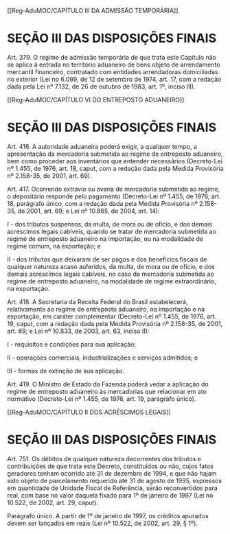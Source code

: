 [[Reg-AduMOC/CAPÍTULO III DA ADMISSÃO TEMPORÁRIA]]

# SEÇÃO III DAS DISPOSIÇÕES FINAIS

Art. 379. O regime de admissão temporária de que trata este
Capítulo não se aplica à entrada no território aduaneiro de
bens objeto de arrendamento mercantil financeiro,
contratado com entidades arrendadoras domiciliadas no
exterior (Lei no 6.099, de 12 de setembro de 1974, art. 17,
com a redação dada pela Lei nº 7.132, de 26 de outubro de
1983, art. 1º, inciso III).[[Reg-AduMOC/CAPÍTULO VI DO ENTREPOSTO ADUANEIRO]]

# SEÇÃO III DAS DISPOSIÇÕES FINAIS

Art. 416. A autoridade aduaneira poderá exigir, a qualquer
tempo, a apresentação da mercadoria submetida ao regime
de entreposto aduaneiro, bem como proceder aos
inventários que entender necessários (Decreto-Lei nº 1.455,
de 1976, art. 18, caput, com a redação dada pela Medida
Provisória nº 2.158-35, de 2001, art. 69).

Art. 417. Ocorrendo extravio ou avaria de mercadoria
submetida ao regime, o depositário responde pelo
pagamento (Decreto-Lei nº 1.455, de 1976, art. 18, parágrafo
único, com a redação dada pela Medida Provisória nº 2.158-
35, de 2001, art. 69; e Lei nº 10.865, de 2004, art. 14):

I - dos tributos suspensos, da multa, de mora ou de ofício, e
dos demais acréscimos legais cabíveis, quando se tratar de
mercadoria submetida ao regime de entreposto aduaneiro
na importação, ou na modalidade de regime comum, na
exportação; e

II - dos tributos que deixaram de ser pagos e dos benefícios
fiscais de qualquer natureza acaso auferidos, da multa, de
mora ou de ofício, e dos demais acréscimos legais cabíveis,
no caso de mercadoria submetida ao regime de entreposto
aduaneiro, na modalidade de regime extraordinário, na
exportação.

Art. 418. A Secretaria da Receita Federal do Brasil
estabelecerá, relativamente ao regime de entreposto
aduaneiro, na importação e na exportação, em caráter
complementar (Decreto-Lei nº 1.455, de 1976, art. 19, caput,
com a redação dada pela Medida Provisória nº 2.158-35, de
2001, art. 69; e Lei nº 10.833, de 2003, art. 63, inciso II):

I - requisitos e condições para sua aplicação;

II - operações comerciais, industrializações e serviços
admitidos; e

III - formas de extinção de sua aplicação.

Art. 419. O Ministro de Estado da Fazenda poderá vedar a
aplicação do regime de entreposto aduaneiro às
mercadorias que relacionar em ato normativo (Decreto-Lei
nº 1.455, de 1976, art. 19, parágrafo único).[[Reg-AduMOC/CAPÍTULO II DOS ACRÉSCIMOS LEGAIS]]

# SEÇÃO III DAS DISPOSIÇÕES FINAIS

Art. 751. Os débitos de qualquer natureza decorrentes dos
tributos e contribuições de que trata este Decreto,
constituídos ou não, cujos fatos geradores tenham ocorrido
até 31 de dezembro de 1994, e que não hajam sido objeto
de parcelamento requerido até 31 de agosto de 1995,
expressos em quantidade de Unidade Fiscal de Referência,
serão reconvertidos para real, com base no valor daquela
fixado para 1º de janeiro de 1997 (Lei no 10.522, de 2002,
art. 29, caput).

Parágrafo único. A partir de 1º de janeiro de 1997, os
créditos apurados devem ser lançados em reais (Lei nº
10.522, de 2002, art. 29, § 1º).